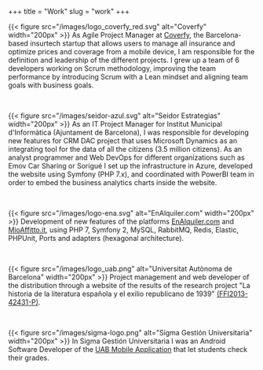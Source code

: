+++
title = "Work"
slug = "work"
+++

{{< figure src="/images/logo_coverfy_red.svg" alt="Coverfy" width="200px" >}}
As Agile Project Manager at [Coverfy](https://www.coverfy.com/), the Barcelona-based insurtech startup that allows users to manage all insurance and optimize prices and coverage from a mobile device, I am responsible for the definition and leadership of the different projects.
I grew up a team of 6 developers working on Scrum methodology, improving the team performance by introducing Scrum with a Lean mindset and aligning team goals with business goals.

 

{{< figure src="/images/seidor-azul.svg" alt="Seidor Estrategias" width="200px" >}}
As an IT Project Manager for Institut Municipal d'Informàtica (Ajuntament de Barcelona), I was responsible for developing new features for CRM DAC project that uses Microsoft Dynamics as an integrating tool for the data of all the citizens (3.5 million citizens).
As an analyst programmer and Web DevOps for different organizations such as Emov Car Sharing or Sorigué I set up the infrastructure in Azure, developed the website using Symfony (PHP 7.x), and coordinated with PowerBI team in order to embed the business analytics charts inside the website.

 

{{< figure src="/images/logo-ena.svg" alt="EnAlquiler.com" width="200px" >}}
Development of new features of the platforms [EnAlquiler.com](https://www.enalquiler.com/) and [MioAffitto.it](https://www.mioaffitto.it/), using PHP 7, Symfony 2, MySQL, RabbitMQ, Redis, Elastic, PHPUnit, Ports and adapters (hexagonal architecture).

 

{{< figure src="/images/logo_uab.png" alt="Universitat Autònoma de Barcelona" width="200px" >}} 
Project management and web developer of the distribution through a website of the results of the research project "La historia de la literatura española y el exilio republicano de 1939" [(FFI2013-42431-P)](https://portalrecerca.uab.cat/en/projects/la-historia-de-la-literatura-espa%C3%B1ola-exilio-republicano-de-1939-).  

 

{{< figure src="/images/sigma-logo.png" alt="Sigma Gestión Universitaria" width="200px" >}}
In Sigma Gestión Universitaria I was an Android Software Developer of the [UAB Mobile Application](https://www.sigmaaie.org/es/noticia/la-aplicacion-consulta-de-notas-sigma-para-android-ahora-en-la-uab) that let students check their grades.